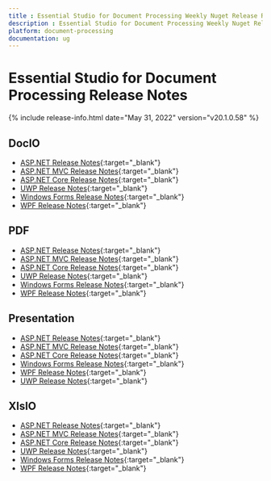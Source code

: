 ```yaml
---
title : Essential Studio for Document Processing Weekly Nuget Release Release Notes  
description : Essential Studio for Document Processing Weekly Nuget Release Release Notes  
platform: document-processing
documentation: ug
---
```


# Essential Studio for Document Processing  Release Notes  

{% include release-info.html date="May 31, 2022" version="v20.1.0.58" %} 

## DocIO

* [ASP.NET Release Notes](/aspnet/release-notes/v20.1.0.58#docio){:target="_blank"}
* [ASP.NET MVC Release Notes](/aspnetmvc/release-notes/v20.1.0.58#docio){:target="_blank"}
* [ASP.NET Core Release Notes](/aspnet-core/release-notes/v20.1.0.58#docio){:target="_blank"}
* [UWP Release Notes](/uwp/release-notes/v20.1.0.58#docio){:target="_blank"}
* [Windows Forms Release Notes](/windowsforms/release-notes/v20.1.0.58#docio){:target="_blank"}
* [WPF Release Notes](/wpf/release-notes/v20.1.0.58#docio){:target="_blank"}


## PDF

* [ASP.NET Release Notes](/aspnet/release-notes/v20.1.0.58#pdf){:target="_blank"}
* [ASP.NET MVC Release Notes](/aspnetmvc/release-notes/v20.1.0.58#pdf){:target="_blank"}
* [ASP.NET Core Release Notes](/aspnet-core/release-notes/v20.1.0.58#pdf){:target="_blank"}
* [UWP Release Notes](/uwp/release-notes/v20.1.0.58#pdf){:target="_blank"}
* [Windows Forms Release Notes](/windowsforms/release-notes/v20.1.0.58#pdf){:target="_blank"}
* [WPF Release Notes](/wpf/release-notes/v20.1.0.58#pdf){:target="_blank"}


## Presentation

* [ASP.NET Release Notes](/aspnet/release-notes/v20.1.0.58#presentation){:target="_blank"}
* [ASP.NET MVC Release Notes](/aspnetmvc/release-notes/v20.1.0.58#presentation){:target="_blank"}
* [ASP.NET Core Release Notes](/aspnet-core/release-notes/v20.1.0.58#presentation){:target="_blank"}
* [Windows Forms Release Notes](/windowsforms/release-notes/v20.1.0.58#presentation){:target="_blank"}
* [WPF Release Notes](/wpf/release-notes/v20.1.0.58#presentation){:target="_blank"}
* [UWP Release Notes](/uwp/release-notes/v20.1.0.58#presentation){:target="_blank"}


## XlsIO

* [ASP.NET Release Notes](/aspnet/release-notes/v20.1.0.58#xlsio){:target="_blank"}
* [ASP.NET MVC Release Notes](/aspnetmvc/release-notes/v20.1.0.58#xlsio){:target="_blank"}
* [ASP.NET Core Release Notes](/aspnet-core/release-notes/v20.1.0.58#xlsio){:target="_blank"}
* [UWP Release Notes](/uwp/release-notes/v20.1.0.58#xlsio){:target="_blank"}
* [Windows Forms Release Notes](/windowsforms/release-notes/v20.1.0.58#xlsio){:target="_blank"}
* [WPF Release Notes](/wpf/release-notes/v20.1.0.58#xlsio){:target="_blank"}